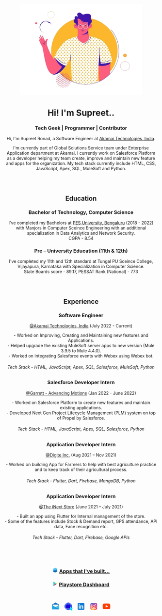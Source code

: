 <div align="center">
<img src="https://github.com/SupreetRonad/SupreetRonad/blob/main/hi.png" width="400"><br>
<h1>Hi! I'm Supreet.. </h1>
<h3>Tech Geek | Programmer | Contributor</h3>


Hi, I'm Supreet Ronad, a Software Engineer at [Akamai Technologies, India](https://www.akamai.com/).

I'm currently part of Global Solutions Service team under Enterprise Application department at Akamai. I currently work on Salesforce Platform as a developer helping my team create, improve and maintain new feature and apps for the organization. My tech stack currently include HTML, CSS, JavaScript, Apex, SQL, MuleSoft and Python.

<br/><br/>

## Education

### Bachelor of Technology, Computer Science
I've completed my Bachelors at [PES University, Bengaluru](https://pes.edu/) (2018 - 2022) with Manjors in Computer Sceince Engineering with an additional specialization in Data Analytics and Network Security. <br/>
CGPA - 8.54
<br/>

### Pre – University Education (11th & 12th)
I've completed my 11th and 12th standard at Tungal PU Sceince College, Vijayapura, Karnataka with Specialization in Computer Science. <br/> State Boards score - 89.17, PESSAT Rank (National) - 773

<br/><br/>

## Experience
### Software Engineer 
[@Akamai Technologies, India](https://www.akamai.com/) (July 2022 - Current) <br/>
<div> 
  - Worked on Improving, Creating and Maintaining new features and Applications. <br/>
  - Helped upgrade the existing MuleSoft server apps to new version (Mule 3.9.5 to Mule 4.4.0). <br/>
  - Worked on Integrating Salesforce events with Webex using Webex bot.
</div>

<h6>Tech Stack - HTML, JavaScript, Apex, SQL, Salesforce, MuleSoft, Python</h6>

### Salesforce Developer Intern 
[@Garrett - Advancing Motions](https://www.garrettmotion.com/) (Jan 2022 - June 2022) <br/>
<div> 
  - Worked on Salesforce Platform to create new features and maintain existing applications. <br/>
  - Developed Next Gen Project Lifecycle Management (PLM) system on top of Propel by Salesforce.
</div>

<h6>Tech Stack - HTML, JavaScript, Apex, SQL, Salesforce, Python</h6>

### Application Developer Intern 
[@Digite Inc.](https://www.digite.com/) (Aug 2021 – Nov 2021) <br/>
<div> 
  - Worked on building App for Farmers to help with best agriculture practice and to keep track of their agricultural process.
</div>

<h6>Tech Stack - Flutter, Dart, Firebase, MangoDB, Python</h6>

### Application Developer Intern 
[@The iNext Store](https://www.digite.com/) (June 2021 – July 2021) <br/>
<div> 
  - Built an app using Flutter for Internal management of the store. <br/>
  - Some of the features include Stock & Demand report, GPS attendance, API data, Face recognition etc.
</div>

<h6>Tech Stack - Flutter, Dart, Firebase, Google APIs</h6>

<br/><br/>
### <a href="https://drive.google.com/drive/folders/1Q_7CsLuHp1WM1Gpf9f7YwWtv8PVWpBsM?usp=sharing"><img src="icons/apps.png" width="19" title="Apps" /></a> [Apps that I've built...](https://drive.google.com/drive/folders/1Q_7CsLuHp1WM1Gpf9f7YwWtv8PVWpBsM?usp=sharing)

### <a href="https://play.google.com/store/apps/dev?id=5636646902925498070"><img src="icons/playstore.png" width="17" title="Playstore" /></a> [Playstore Dashboard](https://play.google.com/store/apps/dev?id=5636646902925498070)
<br/>
<p>
  <a href="mailto:suppironad@gmail.com"><img src="icons/mail.png" width="30" title="Gmail"/></a> &nbsp  
  <a href="https://supreetronad.github.io/web_portal/"><img src="icons/portfolio1.png" width="30" title="Portfolio" /></a> &nbsp 
  <a href="https://www.linkedin.com/in/supreet-ronad/"><img src="icons/linkedin.png" width="30" title="LinkedIn" /></a> &nbsp 
  <a href="https://www.instagram.com/supreetronad/"><img src="icons/instagram.png" width="30" title="Instagram" /></a> &nbsp 
  <a href="https://www.youtube.com/channel/UC0ahUe7606gvjh6rKZO1pHQ"><img src="icons/youtube.png" width="30" title="Youtube" /></a>
</p>
</div>
